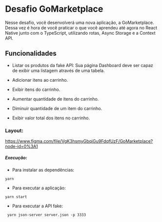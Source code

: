 # Desafio GoMarketplace 

Nesse desafio, você desenvolverá uma nova aplicação, a GoMarketplace. Dessa vez é hora de você praticar o que você aprendeu até agora no React Native junto com o TypeScript, utilizando rotas, Async Storage e a Context API.

## Funcionalidades

- Listar os produtos da fake API: 
Sua página Dashboard deve ser capaz de exibir uma listagem através de uma tabela.

- Adicionar itens ao carrinho.

- Exibir itens do carrinho.

- Aumentar quantidade de itens do carrinho.

- Diminuir quantidade de um item do carrinho.

- Exibir valor total dos itens no carrinho.

### Layout:
https://www.figma.com/file/VgK3hsmyGbqiGu9FdqfUzF/GoMarketplace?node-id=0%3A1

##### Execução:
- Para instalar as dependências:
```
yarn
```

- Para executar a aplicação:
```
yarn start
```

- Para executar a API fake: 
```
 yarn json-server server.json -p 3333
```
